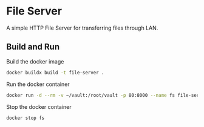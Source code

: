 # File Server

A simple HTTP File Server for transferring files through LAN.

## Build and Run

Build the docker image
```bash
docker buildx build -t file-server .
```

Run the docker container
```bash
docker run -d --rm -v ~/vault:/root/vault -p 80:8000 --name fs file-server
```

Stop the docker container
```bash
docker stop fs
```
